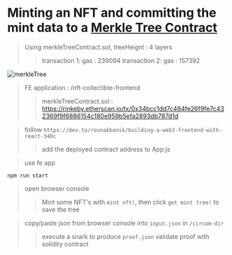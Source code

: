 # Minting an NFT and committing the mint data to a [Merkle Tree Contract](https://github.com/alienflip/zku/blob/main/week_1/nft-collectible-frontend/merkleTreeContract.sol)

> Using merkleTreeContract.sol,  treeHeignt : 4 layers
> > transaction 1: gas : 239094
> > transaction 2: gas : 157392

![merkleTree](https://github.com/alienflip/zku/blob/main/week_1/nft-collectible-frontend/Screenshot%20(37).png)

> FE application : /nft-collectible-frontend
> > merkleTreeContract.sol : https://rinkeby.etherscan.io/tx/0x34bcc1dd7c484fe26f9fe7c432369f9f6886154c180e959b5efa2893db787d1d

> follow `https://dev.to/rounakbanik/building-a-web3-frontend-with-react-340c`
> > add the deployed contract address to App.js

> use fe app
```
npm run start
```

> open browser console
> > Mint some NFT's with `mint nft!`, then click `get mint tree!` to save the tree

> copy/paste json from browser console into `input.json` in `/circom-dir`
> > execute a snark to produce `proof.json`
> > validate proof with solidity contract
